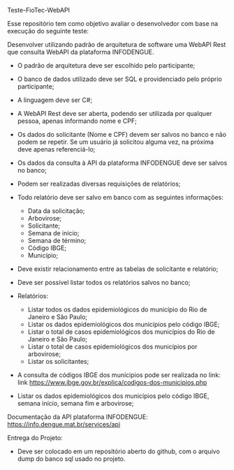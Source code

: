 Teste-FioTec-WebAPI

Esse repositório tem como objetivo avaliar o desenvolvedor com base na execução do seguinte teste:

Desenvolver utilizando padrão de arquitetura de software uma WebAPI Rest que
consulta WebAPI da plataforma INFODENGUE.

- O padrão de arquitetura deve ser escolhido pelo participante;

- O banco de dados utilizado deve ser SQL e providenciado pelo próprio
participante;

- A linguagem deve ser C#;

- A WebAPI Rest deve ser aberta, podendo ser utilizada por qualquer pessoa,
apenas informando nome e CPF;

- Os dados do solicitante (Nome e CPF) devem ser salvos no banco e não podem
se repetir. Se um usuário já solicitou alguma vez, na próxima deve apenas
referenciá-lo;

- Os dados da consulta à API da plataforma INFODENGUE deve ser salvos no
banco;

- Podem ser realizadas diversas requisições de relatórios;

- Todo relatório deve ser salvo em banco com as seguintes informações:
    - Data da solicitação;
    - Arbovirose;
    - Solicitante;
    - Semana de início;
    - Semana de término;
    - Código IBGE;
    - Município;

- Deve existir relacionamento entre as tabelas de solicitante e relatório;

- Deve ser possível listar todos os relatórios salvos no banco;

- Relatórios:
    - Listar todos os dados epidemiológicos do município do Rio de Janeiro e
    São Paulo;
    - Listar os dados epidemiológicos dos municípios pelo código IBGE;
    - Listar o total de casos epidemiológicos dos municípios do Rio de Janeiro
    e São Paulo;
    - Listar o total de casos epidemiológicos dos municípios por arbovirose;
    - Listar os solicitantes;

- A consulta de códigos IBGE dos munícipios pode ser realizada no link: link
https://www.ibge.gov.br/explica/codigos-dos-municipios.php

- Listar os dados epidemiológicos dos municípios pelo código IBGE, semana
início, semana fim e arbovirose; 

Documentação da API plataforma INFODENGUE: 
https://info.dengue.mat.br/services/api

Entrega do Projeto:
- Deve ser colocado em um repositório aberto do github, com o arquivo dump do
banco sql usado no projeto. 

